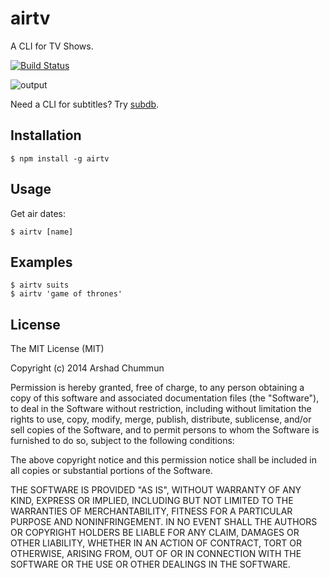 airtv
=================

A CLI for TV Shows.

[![Build Status](https://travis-ci.org/arshad/airtv.svg?branch=master)](https://travis-ci.org/arshad/airtv)

![output](https://cloud.githubusercontent.com/assets/124599/8627396/d96084d2-275b-11e5-9e02-128244058152.gif)

Need a CLI for subtitles? Try [subdb](https://github.com/arshad/subdb-cli).

Installation
--------------

    $ npm install -g airtv

Usage
--------------

Get air dates:

    $ airtv [name]

Examples
--------------

    $ airtv suits
    $ airtv 'game of thrones'
    
License
--------------

The MIT License (MIT)

Copyright (c) 2014 Arshad Chummun

Permission is hereby granted, free of charge, to any person obtaining a copy
of this software and associated documentation files (the "Software"), to deal
in the Software without restriction, including without limitation the rights
to use, copy, modify, merge, publish, distribute, sublicense, and/or sell
copies of the Software, and to permit persons to whom the Software is
furnished to do so, subject to the following conditions:

The above copyright notice and this permission notice shall be included in all
copies or substantial portions of the Software.

THE SOFTWARE IS PROVIDED "AS IS", WITHOUT WARRANTY OF ANY KIND, EXPRESS OR
IMPLIED, INCLUDING BUT NOT LIMITED TO THE WARRANTIES OF MERCHANTABILITY,
FITNESS FOR A PARTICULAR PURPOSE AND NONINFRINGEMENT. IN NO EVENT SHALL THE
AUTHORS OR COPYRIGHT HOLDERS BE LIABLE FOR ANY CLAIM, DAMAGES OR OTHER
LIABILITY, WHETHER IN AN ACTION OF CONTRACT, TORT OR OTHERWISE, ARISING FROM,
OUT OF OR IN CONNECTION WITH THE SOFTWARE OR THE USE OR OTHER DEALINGS IN THE
SOFTWARE.
